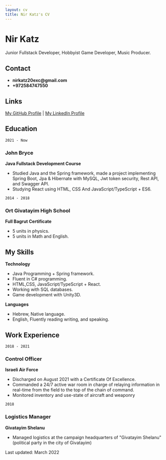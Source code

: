 ```yaml
---
layout: cv
title: Nir Katz's CV
---
```

# Nir Katz
Junior Fullstack Developer, Hobbyist Game Developer, Music Producer.

## Contact
* __nirkatz20exc@gmail.com__
* __+972584747550__
<!-- ## Currently
Looking for a job as a Junior Fullstack Developer/Unity Game Developer. -->

## Links
<div id="webaddress">
<a href="https://github.com/tamboor" target="_blank">My GitHub Profile</a> | <a href="https://www.linkedin.com/in/nir-katz-0ab3891b9/">My LinkedIn Profile</a>
</div>

## Education

`2021 - Now`
### John Bryce
__Java Fullstack Development Course__
* Studied Java and the Spring framework, made a project implementing Spring Boot, Jpa & Hibernate with MySQL, Jwt token security, Rest API, and Swagger API. 
* Studying React using HTML, CSS And JavaScript/TypeScript + ES6.

`2014 - 2018`
### Ort Givatayim High School
__Full Bagrut Certificate__
* 5 units in physics.
* 5 units in Math and English.

## My Skills
__Technology__
* Java Programming + Spring framework.
* Fluent in C# programming.
* HTML,CSS, JavaScript/TypeScript + React.
* Working with SQL databases.
* Game development with Unity3D.

__Languages__
* Hebrew, Native language.
* English, Fluently reading writing, and speaking.


## Work Experience

`2018 - 2021`
### Control Officer
__Israeli Air Force__
* Discharged on August 2021 with a Certificate Of Excellence.
* Commanded a 24/7 active war room in charge of relaying information in real-time from the field to the top of the chain of command.
* Monitored inventory and use-state of aircraft and weaponry

`2018`
### Logistics Manager
__Givatayim Shelanu__
* Managed logistics at the campaign headquarters of "Givatayim Shelanu" (political party in the city of Givatayim)

<!-- add work experience  -->

Last updated: March 2022


